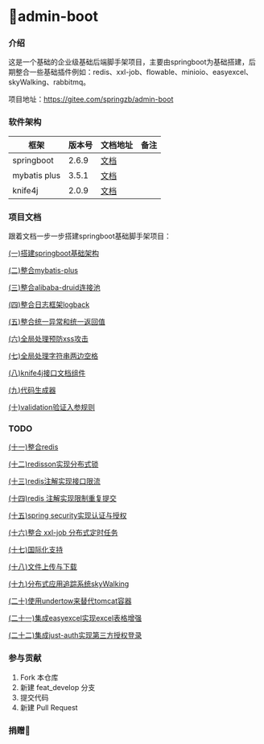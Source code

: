 # 🎉admin-boot

### 介绍
这是一个基础的企业级基础后端脚手架项目，主要由springboot为基础搭建，后期整合一些基础插件例如：redis、xxl-job、flowable、minioio、easyexcel、skyWalking、rabbitmq。

项目地址：<https://gitee.com/springzb/admin-boot>

### 软件架构
| 框架         | 版本号 | 文档地址                                                     | 备注 |
| ------------ | ------ | ------------------------------------------------------------ | ---- |
| springboot   | 2.6.9  | [文档](https://docs.spring.io/spring-boot/docs/2.6.9/reference/html) |      |
| mybatis plus | 3.5.1  | [文档](https://baomidou.com/)                                |      |
| knife4j      | 2.0.9  | [文档](https://xiaoym.gitee.io/knife4j/)                     |      |



### 项目文档

跟着文档一步一步搭建springboot基础脚手架项目：

[(一)搭建springboot基础架构](/doc/md/(一)搭建springboot基础架构.md "(一)搭建springboot基础架构")

[(二)整合mybatis-plus](/doc/md/(二)整合mybatis-plus.md "(二)整合mybatis-plus")

[(三)整合alibaba-druid连接池](/doc/md/(三)整合alibaba-druid连接池.md "(三)整合alibaba-druid连接池")

[(四)整合日志框架logback](/doc/md/(四)整合日志框架logback.md "(四)整合日志框架logback")

[(五)整合统一异常和统一返回值](/doc/md/(五)整合统一异常和统一返回值.md "(五)整合统一异常和统一返回值")

[(六)全局处理预防xss攻击](/doc/md/(六)全局处理预防xss攻击.md "(六)全局处理预防xss攻击")

[(七)全局处理字符串两边空格](/doc/md/(七)全局处理字符串两边空格.md "(七)全局处理字符串两边空格")

[(八)knife4j接口文档组件](/doc/md/(八)knife4j接口文档组件.md "(八)knife4j接口文档组件")

[(九)代码生成器](/doc/md/(九)代码生成器.md "(九)代码生成器")

[(十)validation验证入参规则](/doc/md/(十)validation验证入参规则.md "(十)validation验证入参规则")

### TODO

[(十一)整合redis](\(十\)整合redis/\(十\)整合redis.md "(十)整合redis")

[(十二)redisson实现分布式锁](\(十一\)redisson实现分布式锁/\(十一\)redisson实现分布式锁.md "(十一)redisson实现分布式锁")

[(十三)redis注解实现接口限流](\(十二\)redis注解实现接口限流/\(十二\)redis注解实现接口限流.md "(十二)redis注解实现接口限流")

[(十四)redis 注解实现限制重复提交](<(十三)redis 注解实现限制重复提交/(十三)redis 注解实现限制重复提交.md> "(十三)redis 注解实现限制重复提交")

[(十五)spring security实现认证与授权](<(十四)spring security实现认证与授权/(十四)spring security实现认证与授权.md> "(十四)spring security实现认证与授权")

[(十六)整合 xxl-job 分布式定时任务](<(十五)整合 xxl-job 分布式定时任务/(十五)整合 xxl-job 分布式定时任务.md> "(十五)整合 xxl-job 分布式定时任务")

[(十七)国际化支持](\(十六\)国际化支持/\(十六\)国际化支持.md "(十六)国际化支持")

[(十八)文件上传与下载](\(十七\)文件上传与下载/\(十七\)文件上传与下载.md "(十七)文件上传与下载")

[(十九)分布式应用追踪系统skyWalking](\(十九\)分布式应用追踪系统skyWalking/\(十九\)分布式应用追踪系统skyWalking.md "(十九)分布式应用追踪系统skyWalking")

[(二十)使用undertow来替代tomcat容器](\(二十\)使用undertow来替代tomcat容器/\(二十\)使用undertow来替代tomcat容器.md "(二十)使用undertow来替代tomcat容器")

[(二十一)集成easyexcel实现excel表格增强](\(二十一\)集成easyexcel实现excel表格增强/\(二十一\)集成easyexcel实现excel表格增强.md "(二十一)集成easyexcel实现excel表格增强")

[(二十二)集成just-auth实现第三方授权登录](\(二十二\)集成just-auth实现第三方授权登录/\(二十二\)集成just-auth实现第三方授权登录.md "(二十二)集成just-auth实现第三方授权登录")


### 参与贡献

1.  Fork 本仓库
2.  新建 feat_develop 分支
3.  提交代码
4.  新建 Pull Request

### 捐赠🧧


